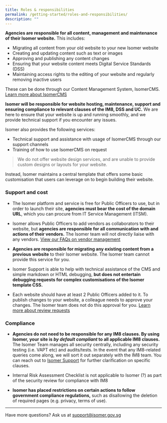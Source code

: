 ```yaml
---
title: Roles & responsibilities
permalink: /getting-started/roles-and-responsibilities/
description: ""
---
```

**Agencies are responsible for all content, management and maintenance of their Isomer website.** This includes:

- Migrating all content from your old website to your new Isomer website
- Creating and updating content such as text or images
- Approving and publishing any content changes
- Ensuring that your website content meets Digital Service Standards (DSS)
- Maintaining access rights to the editing of your website and regularly removing inactive users

These can be done through our Content Management System, IsomerCMS. [Learn more about IsomerCMS]()

**Isomer will be responsible for website hosting, maintenance, support and ensuring compliance to relevant clauses of the IM8, DSS and UC.** We are here to ensure that your website is up and running smoothly, and we provide technical support if you encounter any issues.

Isomer also provides the following services:

- Technical support and assistance with usage of IsomerCMS through our support channels
- Training of how to use IsomerCMS on request

> We do not offer website design services, and are unable to provide custom designs or layouts for your website.

Instead, Isomer maintains a central template that offers some basic customisation that users can leverage on to begin building their website.



    

### Support and cost 
- The Isomer platform and service is free for Public Officers to use, but in order to launch their site, **agencies must bear the cost of the domain URL**, which you can procure from IT Service Management (ITSM).

- Isomer allows Public Officers to add vendors as collaborators to their website, but **agencies are responsible for all communication with and actions of their vendors.** The Isomer team will not directly liaise with any vendors. [View our FAQs on vendor management]()

- **Agencies are responsible for migrating any existing content from a previous website** to their Isomer website. The Isomer team cannot provide this service for you.

- Isomer Support is able to help with technical assistance of the CMS and simple markdown or HTML debugging, **but does not entertain debugging requests for complex customisations of the Isomer template CSS.**

- Each website should have at least 2 Public Officers added to it. To publish changes to your website, a colleague needs to approve your changes. The Isomer team does not do this approval for you. [Learn more about review requests]()


### Compliance
- **Agencies do not need to be responsible for any IM8 clauses. By using Isomer, your site is _by default compliant_ to all applicable IM8 clauses.** The Isomer Team manages all security centrally, including any security testing (i.e. VAPT etc) and audits/tests. In the event that any IM8-related queries come along, we will sort it out separately with the IM8 team. 
You can reach out to [Isomer Support](mailto:%20support@isomer.gov.sg) for further clarification on specific clauses.
- Internal Risk Assessment Checklist is not applicable to Isomer (?) as part of the security review for compliance with IM8

- **Isomer has placed restrictions on certain actions to follow government compliance regulations,** such as disallowing the deletion of required pages (e.g. privacy, terms of use).

---

Have more questions? Ask us at [support@isomer.gov.sg](mailto:%20support@isomer.gov.sg)